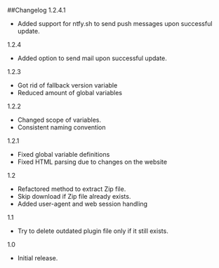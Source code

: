 ##Changelog
1.2.4.1
- Added support for ntfy.sh to send push messages upon successful update.

1.2.4
- Added option to send mail upon successful update.

1.2.3
- Got rid of fallback version variable
- Reduced amount of global variables

1.2.2
- Changed scope of variables.
- Consistent naming convention

1.2.1
- Fixed global variable definitions
- Fixed HTML parsing due to changes on the website

1.2
- Refactored method to extract Zip file.
- Skip download if Zip file already exists.
- Added user-agent and web session handling

1.1
- Try to delete outdated plugin file only if it still exists.

1.0
- Initial release.